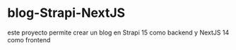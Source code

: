 # blog-Strapi-NextJS
este proyecto permite crear un blog en Strapi 15 como backend y NextJS 14 como frontend
